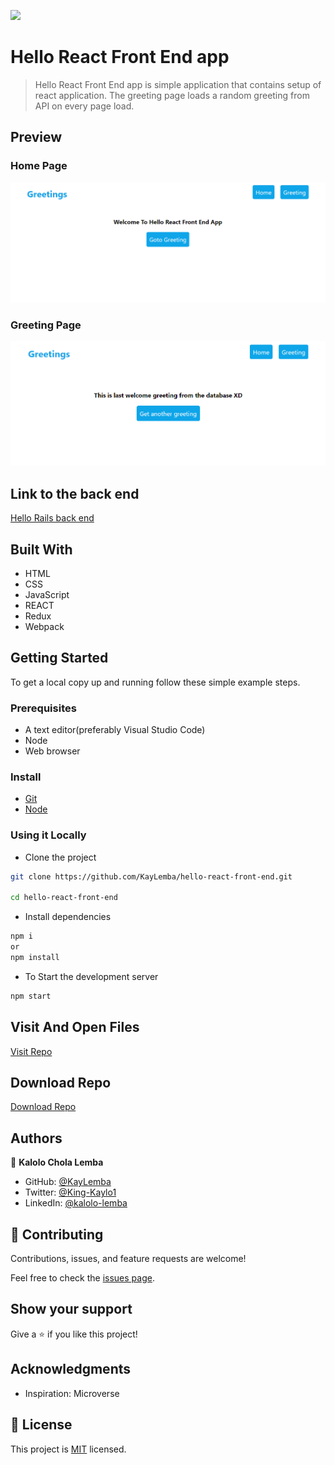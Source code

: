 ![](https://img.shields.io/badge/KayLemba-blueviolet)

# Hello React Front End app

> Hello React Front End app is simple application that contains setup of react application. The greeting page loads a random greeting from API on every page load.

## Preview

### Home Page

![screenshot](./src/assets/home.png)

### Greeting Page

![screenshot](./src/assets/greeting.png)


## Link to the back end

[Hello Rails back end](https://github.com/KayLemba/hello-rails-backend)

## Built With

- HTML
- CSS
- JavaScript
- REACT
- Redux
- Webpack

## Getting Started

To get a local copy up and running follow these simple example steps.

### Prerequisites
- A text editor(preferably Visual Studio Code)
- Node
- Web browser

### Install
- [Git](https://git-scm.com/downloads)
- [Node](https://nodejs.org/en/download/)

### Using it Locally

- Clone the project

```bash 
git clone https://github.com/KayLemba/hello-react-front-end.git

cd hello-react-front-end
```

- Install dependencies

```bash
npm i 
or
npm install
```

- To Start the development server
```bash
npm start
```


## Visit And Open Files

[Visit Repo](https://github.com/KayLemba/hello-react-front-end.git)

## Download Repo

[Download Repo](https://github.com/KayLemba/hello-react-front-end.git)

## Authors

👤 **Kalolo Chola Lemba**

- GitHub: [@KayLemba](https://github.com/KayLemba)
- Twitter: [@King-Kaylo1](https://twitter.com/King_Kaylo1) 
- LinkedIn: [@kalolo-lemba](https://www.linkedin.com/in/https://www.linkedin.com/in/kalolo-lemba)


## 🤝 Contributing

Contributions, issues, and feature requests are welcome!

Feel free to check the [issues page](https://github.com/KayLemba/hello-react-front-end/issues).

## Show your support

Give a ⭐️ if you like this project!

## Acknowledgments

- Inspiration: Microverse

## 📝 License

This project is [MIT](./LICENSE.md) licensed.
